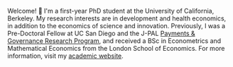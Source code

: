 Welcome! 👋 I'm a first-year PhD student at the University of California, Berkeley. My research interests are in development and health economics, in addition to the economics of science and innovation. Previously, I was a Pre-Doctoral Fellow at UC San Diego and the J-PAL [Payments & Governance Research Program](https://sites.google.com/ucsd.edu/pgrp/home), and received a BSc in Econometrics and Mathematical Economics from the London School of Economics. For more information, visit my [academic website](www.wilson-king.com).
